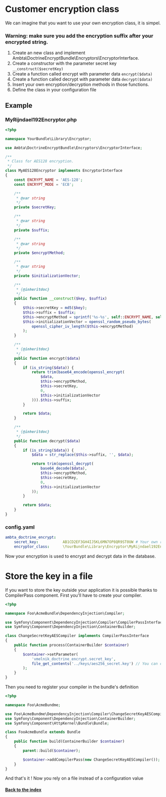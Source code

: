 
# Customer encryption class

We can imagine that you want to use your own encryption class, it is simpel.

### Warning: make sure you add the encryption suffix after your encrypted string.

1. Create an new class and implement Ambta\DoctrineEncryptBundle\Encryptors\EncryptorInterface.
2. Create a constructor with the parameter secret key `__construct($secretKey)`
3. Create a function called encrypt with parameter data `encrypt($data)`
4. Create a function called decrypt with parameter data `decrypt($data)`
5. Insert your own encryption/decryption methods in those functions.
6. Define the class in your configuration file

## Example

### MyRijndael192Encryptor.php

``` php
<?php

namespace YourBundle\Library\Encryptor;

use Ambta\DoctrineEncryptBundle\Encryptors\EncryptorInterface;

/**
 * Class for AES128 encryption.
 */
class MyAES128Encryptor implements EncryptorInterface
{
    const ENCRYPT_NAME = 'AES-128';
    const ENCRYPT_MODE = 'ECB';

    /**
     * @var string
     */
    private $secretKey;

    /**
     * @var string
     */
    private $suffix;

    /**
     * @var string
     */
    private $encryptMethod;

    /**
     * @var string
     */
    private $initializationVector;

    /**
     * {@inheritdoc}
     */
    public function __construct($key, $suffix)
    {
        $this->secretKey = md5($key);
        $this->suffix = $suffix;
        $this->encryptMethod = sprintf('%s-%s', self::ENCRYPT_NAME, self::ENCRYPT_MODE);
        $this->initializationVector = openssl_random_pseudo_bytes(
            openssl_cipher_iv_length($this->encryptMethod)
        );
    }

    /**
     * {@inheritdoc}
     */
    public function encrypt($data)
    {
        if (is_string($data)) {
            return trim(base64_encode(openssl_encrypt(
                $data,
                $this->encryptMethod,
                $this->secretKey,
                0,
                $this->initializationVector
            ))).$this->suffix;
        }

        return $data;
    }

    /**
     * {@inheritdoc}
     */
    public function decrypt($data)
    {
        if (is_string($data)) {
            $data = str_replace($this->suffix, '', $data);

            return trim(openssl_decrypt(
                base64_decode($data),
                $this->encryptMethod,
                $this->secretKey,
                0,
                $this->initializationVector
            ));
        }

        return $data;
    }
}
```

### config.yaml

``` yaml
ambta_doctrine_encrypt:
    secret_key:           AB1CD2EF3GH4IJ5KL6MN7OP8QR9ST0UW # Your own random 256 bit key (32 characters)
    encryptor_class:      \YourBundle\Library\Encryptor\MyRijndael192Encryptor # your own encryption class
```

Now your encryption is used to encrypt and decrypt data in the database.

# Store the key in a file

If you want to store the key outside your application it is possible thanks to CompilerPass component. First you'll have to create your compiler.

``` php
<?php

namespace Foo\AcmeBundle\DependencyInjection\Compiler;

use Symfony\Component\DependencyInjection\Compiler\CompilerPassInterface;
use Symfony\Component\DependencyInjection\ContainerBuilder;

class ChangeSecretKeyAESCompiler implements CompilerPassInterface
{
    public function process(ContainerBuilder $container)
    {
        $container->setParameter(
            'vmelnik_doctrine_encrypt.secret_key',
            file_get_contents('../keys/aes256_secret.key') // You can choose whatever you want, you can also get the path from a parameter from config.yml
        );
    }
}

```

Then you need to register your compiler in the bundle's definition


```php
<?php

namespace Foo\AcmeBundme;

use Foo\AcmeBundme\DependencyInjection\Compiler\ChangeSecretKeyAESCompiler;
use Symfony\Component\DependencyInjection\ContainerBuilder;
use Symfony\Component\HttpKernel\Bundle\Bundle;

class FooAcmeBundle extends Bundle
{
    public function build(ContainerBuilder $container)
    {
        parent::build($container);

        $container->addCompilerPass(new ChangeSecretKeyAESCompiler());
    }
}

```

And that's it ! Now you rely on a file instead of a configuration value

#### [Back to the index](https://github.com/ambta/DoctrineEncryptBundle/blob/master/Resources/doc/index.md)
